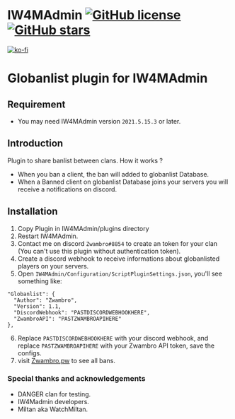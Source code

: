 # IW4MAdmin [![GitHub license](https://img.shields.io/github/license/RaidMax/IW4M-Admin)](https://github.com/RaidMax/IW4M-Admin/blob/2.4-pr/LICENSE) [![GitHub stars](https://img.shields.io/github/stars/RaidMax/IW4M-Admin)](https://github.com/RaidMax/IW4M-Admin/stargazers)
[![ko-fi](https://www.ko-fi.com/img/githubbutton_sm.svg)](https://ko-fi.com/J3J821KUJ)


# Globanlist plugin for IW4MAdmin
## Requirement
- You may need IW4MAdmin version `2021.5.15.3` or later.

## Introduction
Plugin to share banlist between clans. How it works ?
- When you ban a client, the ban will added to globanlist Database.
- When a Banned client on globanlist Database joins your servers you will receive a notifications on discord.

## Installation
1. Copy Plugin in IW4MAdmin/plugins directory
2. Restart IW4MAdmin.
3. Contact me on discord `Zwambro#8854` to create an token for your clan (You can't use this plugin without authentication token).
4. Create a discord webhook to receive informations about globanlisted players on your servers.
5. Open `IW4MAdmin/Configuration/ScriptPluginSettings.json`, you'll see something like:
  ```
  "Globanlist": {
    "Author": "Zwambro",
    "Version": 1.1,
    "DiscordWebhook": "PASTDISCORDWEBHOOKHERE",
    "ZwambroAPI": "PASTZWAMBROAPIHERE"
  },
  ```
6. Replace `PASTDISCORDWEBHOOKHERE` with your discord webhook, and replace `PASTZWAMBROAPIHERE` with your Zwambro API token, save the configs.
7. visit [Zwambro.pw](https://zwambro.pw/) to see all bans.

### Special thanks and acknowledgements
- DANGER clan for testing.
- IW4Madmin developers.
- Miltan aka WatchMiltan.
